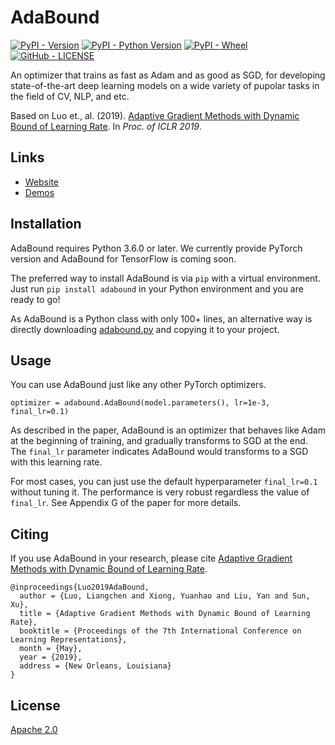 # AdaBound
[![PyPI - Version](https://img.shields.io/pypi/v/adabound.svg?style=flat)](https://pypi.org/project/adabound/)
[![PyPI - Python Version](https://img.shields.io/pypi/pyversions/adabound.svg)](https://pypi.org/project/adabound/)
[![PyPI - Wheel](https://img.shields.io/pypi/wheel/adabound.svg?style=flat)](https://pypi.org/project/adabound/)
[![GitHub - LICENSE](https://img.shields.io/github/license/Luolc/AdaBound.svg?style=flat)](./LICENSE)

An optimizer that trains as fast as Adam and as good as SGD, for developing state-of-the-art 
deep learning models on a wide variety of pupolar tasks in the field of CV, NLP, and etc.

Based on Luo et., al. (2019). 
[Adaptive Gradient Methods with Dynamic Bound of Learning Rate](https://openreview.net/forum?id=Bkg3g2R9FX).
In *Proc. of ICLR 2019*.

## Links

- [Website](https://www.luolc.com/publications/adabound/)
- [Demos](./demos)

## Installation

AdaBound requires Python 3.6.0 or later.
We currently provide PyTorch version and AdaBound for TensorFlow is coming soon.

The preferred way to install AdaBound is via `pip` with a virtual environment.
Just run `pip install adabound` in your Python environment and you are ready to go!

As AdaBound is a Python class with only 100+ lines, an alternative way is directly downloading
[adabound.py](./adabound/adabound.py) and copying it to your project.

## Usage

You can use AdaBound just like any other PyTorch optimizers.

```python3
optimizer = adabound.AdaBound(model.parameters(), lr=1e-3, final_lr=0.1)
```

As described in the paper, AdaBound is an optimizer that behaves like Adam at the beginning of
training, and gradually transforms to SGD at the end.
The `final_lr` parameter indicates AdaBound would transforms to a SGD with this learning rate.

For most cases, you can just use the default hyperparameter `final_lr=0.1` without tuning it. 
The performance is very robust regardless the value of `final_lr`.
See Appendix G of the paper for more details.

## Citing
If you use AdaBound in your research, please cite [Adaptive Gradient Methods with Dynamic Bound of Learning Rate](https://openreview.net/forum?id=Bkg3g2R9FX).
```text
@inproceedings{Luo2019AdaBound,
  author = {Luo, Liangchen and Xiong, Yuanhao and Liu, Yan and Sun, Xu},
  title = {Adaptive Gradient Methods with Dynamic Bound of Learning Rate},
  booktitle = {Proceedings of the 7th International Conference on Learning Representations},
  month = {May},
  year = {2019},
  address = {New Orleans, Louisiana}
}
```

## License
[Apache 2.0](./LICENSE)
